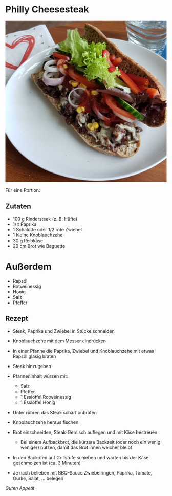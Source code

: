 # Philly Cheesesteak

![img](imgs/Philly_Cheesesteak.jpg)

Für eine Portion:

## Zutaten
- 100 g Rindersteak (z. B. Hüfte)
- 1/4 Paprika
- 1 Schalotte oder 1/2 rote Zwiebel
- 1 kleine Knoblauchzehe
- 30 g Reibkäse
- 20 cm Brot wie Baguette

# Außerdem
- Rapsöl
- Rotweinessig
- Honig
- Salz
- Pfeffer


## Rezept
- Steak, Paprika und Zwiebel in Stücke schneiden

- Knoblauchzehe mit dem Messer eindrücken

- In einer Pfanne die Paprika, Zwiebel und Knoblauchzehe mit etwas Rapsöl glasig braten

- Steak hinzugeben

- Pfanneninhalt würzen mit:
  - Salz
  - Pfeffer
  - 1 Esslöffel Rotweinessig
  - 1 Esslöffel Honig

- Unter rühren das Steak scharf anbraten

- Knoblauchzehe heraus fischen

- Brot einschneiden, Steak-Gemisch auflegen und mit Käse bestreuen
  - Bei einem Aufbackbrot, die kürzere Backzeit (oder noch ein wenig weniger) nutzen, damit das Brot innen weicher bleibt

- In den Backofen auf Grillstufe schieben und warten bis der Käse geschmolzen ist (ca. 3 Minuten)

- Je nach belieben mit BBQ-Sauce Zwiebelringen, Paprika, Tomate, Gurke, Salat, ... belegen

*Guten Appetit*
